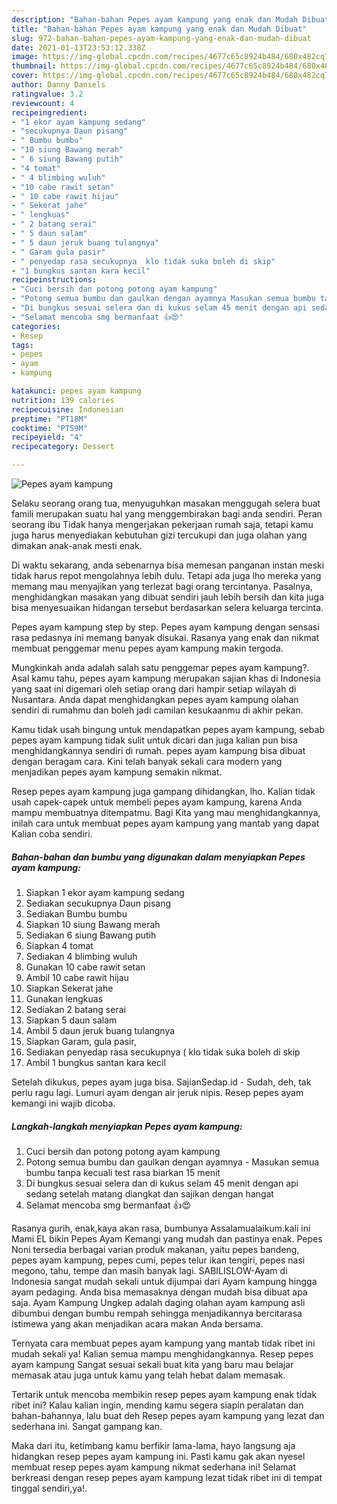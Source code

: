 ```yaml
---
description: "Bahan-bahan Pepes ayam kampung yang enak dan Mudah Dibuat"
title: "Bahan-bahan Pepes ayam kampung yang enak dan Mudah Dibuat"
slug: 972-bahan-bahan-pepes-ayam-kampung-yang-enak-dan-mudah-dibuat
date: 2021-01-13T23:53:12.338Z
image: https://img-global.cpcdn.com/recipes/4677c65c8924b484/680x482cq70/pepes-ayam-kampung-foto-resep-utama.jpg
thumbnail: https://img-global.cpcdn.com/recipes/4677c65c8924b484/680x482cq70/pepes-ayam-kampung-foto-resep-utama.jpg
cover: https://img-global.cpcdn.com/recipes/4677c65c8924b484/680x482cq70/pepes-ayam-kampung-foto-resep-utama.jpg
author: Danny Daniels
ratingvalue: 3.2
reviewcount: 4
recipeingredient:
- "1 ekor ayam kampung sedang"
- "secukupnya Daun pisang"
- " Bumbu bumbu"
- "10 siung Bawang merah"
- " 6 siung Bawang putih"
- "4 tomat"
- " 4 blimbing wuluh"
- "10 cabe rawit setan"
- " 10 cabe rawit hijau"
- " Sekerat jahe"
- " lengkuas"
- " 2 batang serai"
- " 5 daun salam"
- " 5 daun jeruk buang tulangnya"
- " Garam gula pasir"
- " penyedap rasa secukupnya  klo tidak suka boleh di skip"
- "1 bungkus santan kara kecil"
recipeinstructions:
- "Cuci bersih dan potong potong ayam kampung"
- "Potong semua bumbu dan gaulkan dengan ayamnya Masukan semua bumbu tanpa kecuali test rasa biarkan 15 menit"
- "Di bungkus sesuai selera dan di kukus selam 45 menit dengan api sedang setelah matang diangkat dan sajikan dengan hangat"
- "Selamat mencoba smg bermanfaat 👍😍"
categories:
- Resep
tags:
- pepes
- ayam
- kampung

katakunci: pepes ayam kampung 
nutrition: 139 calories
recipecuisine: Indonesian
preptime: "PT18M"
cooktime: "PT59M"
recipeyield: "4"
recipecategory: Dessert

---
```



![Pepes ayam kampung](https://img-global.cpcdn.com/recipes/4677c65c8924b484/680x482cq70/pepes-ayam-kampung-foto-resep-utama.jpg)

Selaku seorang orang tua, menyuguhkan masakan menggugah selera buat famili merupakan suatu hal yang menggembirakan bagi anda sendiri. Peran seorang ibu Tidak hanya mengerjakan pekerjaan rumah saja, tetapi kamu juga harus menyediakan kebutuhan gizi tercukupi dan juga olahan yang dimakan anak-anak mesti enak.

Di waktu  sekarang, anda sebenarnya bisa memesan panganan instan meski tidak harus repot mengolahnya lebih dulu. Tetapi ada juga lho mereka yang memang mau menyajikan yang terlezat bagi orang tercintanya. Pasalnya, menghidangkan masakan yang dibuat sendiri jauh lebih bersih dan kita juga bisa menyesuaikan hidangan tersebut berdasarkan selera keluarga tercinta. 

Pepes ayam kampung step by step. Pepes ayam kampung dengan sensasi rasa pedasnya ini memang banyak disukai. Rasanya yang enak dan nikmat membuat penggemar menu pepes ayam kampung makin tergoda.

Mungkinkah anda adalah salah satu penggemar pepes ayam kampung?. Asal kamu tahu, pepes ayam kampung merupakan sajian khas di Indonesia yang saat ini digemari oleh setiap orang dari hampir setiap wilayah di Nusantara. Anda dapat menghidangkan pepes ayam kampung olahan sendiri di rumahmu dan boleh jadi camilan kesukaanmu di akhir pekan.

Kamu tidak usah bingung untuk mendapatkan pepes ayam kampung, sebab pepes ayam kampung tidak sulit untuk dicari dan juga kalian pun bisa menghidangkannya sendiri di rumah. pepes ayam kampung bisa dibuat dengan beragam cara. Kini telah banyak sekali cara modern yang menjadikan pepes ayam kampung semakin nikmat.

Resep pepes ayam kampung juga gampang dihidangkan, lho. Kalian tidak usah capek-capek untuk membeli pepes ayam kampung, karena Anda mampu membuatnya ditempatmu. Bagi Kita yang mau menghidangkannya, inilah cara untuk membuat pepes ayam kampung yang mantab yang dapat Kalian coba sendiri.

<!--inarticleads1-->

##### Bahan-bahan dan bumbu yang digunakan dalam menyiapkan Pepes ayam kampung:

1. Siapkan 1 ekor ayam kampung sedang
1. Sediakan secukupnya Daun pisang
1. Sediakan  Bumbu bumbu
1. Siapkan 10 siung Bawang merah
1. Sediakan  6 siung Bawang putih
1. Siapkan 4 tomat
1. Sediakan  4 blimbing wuluh
1. Gunakan 10 cabe rawit setan
1. Ambil  10 cabe rawit hijau
1. Siapkan  Sekerat jahe
1. Gunakan  lengkuas
1. Sediakan  2 batang serai
1. Siapkan  5 daun salam
1. Ambil  5 daun jeruk buang tulangnya
1. Siapkan  Garam, gula pasir,
1. Sediakan  penyedap rasa secukupnya ( klo tidak suka boleh di skip
1. Ambil 1 bungkus santan kara kecil


Setelah dikukus, pepes ayam juga bisa. SajianSedap.id - Sudah, deh, tak perlu ragu lagi. Lumuri ayam dengan air jeruk nipis. Resep pepes ayam kemangi ini wajib dicoba. 

<!--inarticleads2-->

##### Langkah-langkah menyiapkan Pepes ayam kampung:

1. Cuci bersih dan potong potong ayam kampung
1. Potong semua bumbu dan gaulkan dengan ayamnya - Masukan semua bumbu tanpa kecuali test rasa biarkan 15 menit
1. Di bungkus sesuai selera dan di kukus selam 45 menit dengan api sedang setelah matang diangkat dan sajikan dengan hangat
1. Selamat mencoba smg bermanfaat 👍😍


Rasanya gurih, enak,kaya akan rasa, bumbunya Assalamualaikum.kali ini Mami EL bikin Pepes Ayam Kemangi yang mudah dan pastinya enak. Pepes Noni tersedia berbagai varian produk makanan, yaitu pepes bandeng, pepes ayam kampung, pepes cumi, pepes telur ikan tengiri, pepes nasi megono, tahu, tempe dan masih banyak lagi. SABILISLOW-Ayam di Indonesia sangat mudah sekali untuk dijumpai dari Ayam kampung hingga ayam pedaging. Anda bisa memasaknya dengan mudah bisa dibuat apa saja. Ayam Kampung Ungkep adalah daging olahan ayam kampung asli dibumbui dengan bumbu rempah sehingga menjadikannya bercitarasa istimewa yang akan menjadikan acara makan Anda bersama. 

Ternyata cara membuat pepes ayam kampung yang mantab tidak ribet ini mudah sekali ya! Kalian semua mampu menghidangkannya. Resep pepes ayam kampung Sangat sesuai sekali buat kita yang baru mau belajar memasak atau juga untuk kamu yang telah hebat dalam memasak.

Tertarik untuk mencoba membikin resep pepes ayam kampung enak tidak ribet ini? Kalau kalian ingin, mending kamu segera siapin peralatan dan bahan-bahannya, lalu buat deh Resep pepes ayam kampung yang lezat dan sederhana ini. Sangat gampang kan. 

Maka dari itu, ketimbang kamu berfikir lama-lama, hayo langsung aja hidangkan resep pepes ayam kampung ini. Pasti kamu gak akan nyesel membuat resep pepes ayam kampung nikmat sederhana ini! Selamat berkreasi dengan resep pepes ayam kampung lezat tidak ribet ini di tempat tinggal sendiri,ya!.

